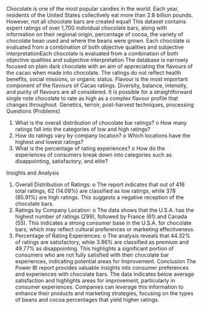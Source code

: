 Chocolate is one of the most popular candies in the world. Each year, residents of the United States collectively eat more than 2.8 billion pounds. However, not all chocolate bars are created equal! This dataset contains expert ratings of over 1,700 individual chocolate bars, along with information on their regional origin, percentage of cocoa, the variety of chocolate bean used and where the beans were grown. 
Each chocolate is evaluated from a combination of both objective qualities and subjective interpretationEach chocolate is evaluated from a combination of both objective qualities and subjective interpretation
The database is narrowly focused on plain dark chocolate with an aim of appreciating the flavours of the cacao when made into chocolate.
The ratings do not reflect health benefits, social missions, or organic status. 
Flavour is the most important component of the flavours of Cacao ratings.
Diversity, balance, intensity, and purity of flavours are all considered. 
It is possible for a straightforward single note chocolate to rate as high as a complex flavour profile that changes throughout. Genetics, terroir, post-harvest techniques, processing 
Questions (Problems)
1.	What is the overall distribution of chocolate bar ratings?
o	How many ratings fall into the categories of low and high ratings?
2.	How do ratings vary by company location?
o	Which locations have the highest and lowest ratings?
3.	What is the percentage of rating experiences?
o	How do the experiences of consumers break down into categories such as disappointing, satisfactory, and elite?

Insights and Analysis
1.	Overall Distribution of Ratings:
o	The report indicates that out of 416 total ratings, 62 (14.09%) are classified as low ratings, while 378 (85.91%) are high ratings. This suggests a negative reception of the chocolate bars.
2.	Ratings by Company Location:
o	The data shows that the U.S.A. has the highest number of ratings (299), followed by France (61) and Canada (55). This indicates a strong consumer base in the U.S.A. for chocolate bars, which may reflect cultural preferences or marketing effectiveness.
3.	Percentage of Rating Experiences:
o	The analysis reveals that 44.32% of ratings are satisfactory, while 3.86% are classified as premium and 49.77% as disappointing. This highlights a significant portion of consumers who are not fully satisfied with their chocolate bar experiences, indicating potential areas for Improvement.
Conclusion
The Power BI report provides valuable insights into consumer preferences and experiences with chocolate bars. The data indicates below average satisfaction and highlights areas for improvement, particularly in consumer experiences. Companies can leverage this information to enhance their products and marketing strategies, focusing on the types of beans and cocoa percentages that yield higher ratings.
